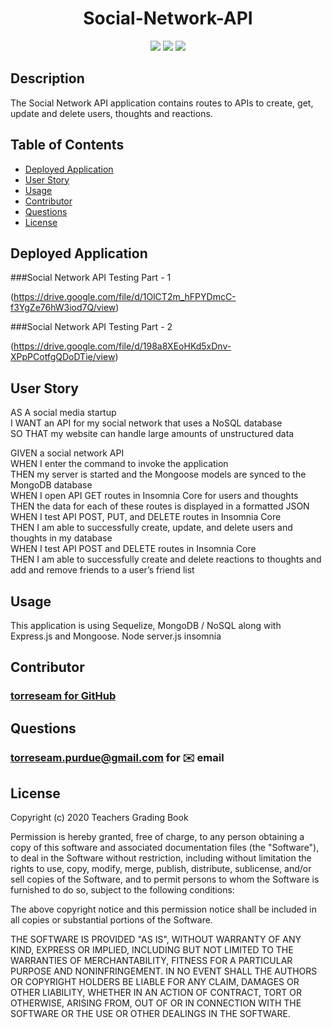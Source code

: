 
<h1 align="center">Social-Network-API</h1>

<p align="center">
<img src="https://img.shields.io/badge/Javascript-brightgreen"/>
<img src="https://img.shields.io/badge/Mongoose-red"/>
<img src="https://img.shields.io/badge/Node.js-success"/>


</p>


## Description

The Social Network API application contains routes to APIs to create, get, update and delete users, thoughts and reactions.

## Table of Contents

* [Deployed Application](#deployed-application)
* [User Story](#user-story)
* [Usage](#usage)
* [Contributor](#contributor)
* [Questions](#questions)
* [License](#license)


## Deployed Application 


###Social Network API Testing Part - 1

(https://drive.google.com/file/d/1OlCT2m_hFPYDmcC-f3YgZe76hW3iod7Q/view)



###Social Network API Testing Part - 2

(https://drive.google.com/file/d/198a8XEoHKd5xDnv-XPpPCotfgQDoDTie/view)




## User Story 

AS A social media startup<br />
I WANT an API for my social network that uses a NoSQL database<br />
SO THAT my website can handle large amounts of unstructured data<br />

GIVEN a social network API<br />
WHEN I enter the command to invoke the application<br />
THEN my server is started and the Mongoose models are synced to the MongoDB database<br />
WHEN I open API GET routes in Insomnia Core for users and thoughts<br />
THEN the data for each of these routes is displayed in a formatted JSON<br />
WHEN I test API POST, PUT, and DELETE routes in Insomnia Core<br />
THEN I am able to successfully create, update, and delete users and thoughts in my database<br />
WHEN I test API POST and DELETE routes in Insomnia Core<br />
THEN I am able to successfully create and delete reactions to thoughts and add and remove friends to a user’s friend list<br />


## Usage

This application is using Sequelize, MongoDB / NoSQL along with Express.js and Mongoose.
Node server.js 
insomnia 

## Contributor
### [torreseam for GitHub](https://github.com/torreseam)

## Questions
### torreseam.purdue@gmail.com for ✉️ email 

## License


  Copyright (c) 2020 Teachers Grading Book

  Permission is hereby granted, free of charge, to any person obtaining a copy
  of this software and associated documentation files (the "Software"), to deal
  in the Software without restriction, including without limitation the rights
  to use, copy, modify, merge, publish, distribute, sublicense, and/or sell
  copies of the Software, and to permit persons to whom the Software is
  furnished to do so, subject to the following conditions:

  The above copyright notice and this permission notice shall be included in all
  copies or substantial portions of the Software.

  THE SOFTWARE IS PROVIDED "AS IS", WITHOUT WARRANTY OF ANY KIND, EXPRESS OR
  IMPLIED, INCLUDING BUT NOT LIMITED TO THE WARRANTIES OF MERCHANTABILITY,
  FITNESS FOR A PARTICULAR PURPOSE AND NONINFRINGEMENT. IN NO EVENT SHALL THE
  AUTHORS OR COPYRIGHT HOLDERS BE LIABLE FOR ANY CLAIM, DAMAGES OR OTHER
  LIABILITY, WHETHER IN AN ACTION OF CONTRACT, TORT OR OTHERWISE, ARISING FROM,
  OUT OF OR IN CONNECTION WITH THE SOFTWARE OR THE USE OR OTHER DEALINGS IN THE
  SOFTWARE.